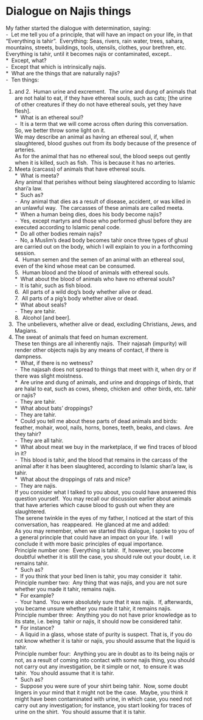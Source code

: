 Dialogue on Najis things
========================

My father started the dialogue with determination, saying:  
 -  Let me tell you of a principle, that will have an impact on your
life, in that “Everything is tahir”.  Everything: Seas, rivers, rain
water, trees, sahara, mountains, streets, buildings, tools, utensils,
clothes, your brethren, etc.  
 Everything is tahir, until it becomes najis or contaminated, except..  
 \*  Except, what?  
 -  Except that which is intrinsically najis.  
 \*  What are the things that are naturally najis?  
 -  Ten things:  
 1. and 2.  Human urine and excrement.  The urine and dung of animals
that are not halal to eat, if they have ethereal souls, such as cats;
[the urine of other creatures if they do not have ethereal souls, yet
they have flesh].  
 \*  What is an ethereal soul?  
 -  It is a term that we will come across often during this
conversation.  So, we better throw some light on it.  
 We may describe an animal as having an ethereal soul, if, when
slaughtered, blood gushes out from its body because of the presence of
arteries.  
 As for the animal that has no ethereal soul, the blood seeps out gently
when it is killed, such as fish.  This is because it has no arteries.  
 3. Meeta (carcass) of animals that have ethereal souls.  
 \*  What is meeta?  
 Any animal that perishes without being slaughtered according to Islamic
shari’a law.  
 \*  Such as?  
 -  Any animal that dies as a result of disease, accident, or was killed
in an unlawful way.  The carcasses of these animals are called meeta.   
 \*  When a human being dies, does his body become najis?  
 -  Yes, except martyrs and those who performed ghusl before they are
executed according to Islamic penal code.  
 \*  Do all other bodies remain najis?  
 -  No, a Muslim’s dead body becomes tahir once three types of ghusl are
carried out on the body, which I will explain to you in a forthcoming
session.  
 4.  Human semen and the semen of an animal with an ethereal soul, even
of the kind whose meat can be consumed.  
 5.  Human blood and the blood of animals with ethereal souls.  
 \*  What about the blood of animals who have no ethereal souls?  
 -  It is tahir, such as fish blood.  
 6.  All parts of a wild dog’s body whether alive or dead.  
 7.  All parts of a pig’s body whether alive or dead.  
 \*  What about seals?  
 -  They are tahir.  
 8.  Alcohol [and beer].  
 9.  The unbelievers, whether alive or dead, excluding Christians, Jews,
and Magians.  
 10. The sweat of animals that feed on human excrement.  
 These ten things are all inherently najis.  Their najasah (impurity)
will render other objects najis by any means of contact, if there is
dampness.  
 \*  What, if there is no wetness?  
 -  The najasah does not spread to things that meet with it, when dry or
if there was slight moistness.  
 \*  Are urine and dung of animals, and urine and droppings of birds,
that are halal to eat, such as cows, sheep, chicken and  other birds,
etc. tahir or najis?  
 -  They are tahir.  
 \*  What about bats’ droppings?  
 -  They are tahir.  
 \*  Could you tell me about these parts of dead animals and birds:
feather, mohair, wool, nails, horns, bones, teeth, beaks, and claws. 
Are they tahir?  
 -  They are all tahir.  
 \*  What about meat we buy in the marketplace, if we find traces of
blood in it?  
 -  This blood is tahir, and the blood that remains in the carcass of
the animal after it has been slaughtered, according to Islamic shari’a
law, is tahir.  
 \*  What about the droppings of rats and mice?  
 -  They are najis.  
 If you consider what I talked to you about, you could have answered
this question yourself.  You may recall our discussion earlier about
animals that have arteries which cause blood to gush out when they are
slaughtered.  
 The serene twinkle in the eyes of my father, I noticed at the start of
this conversation, has  reappeared.  He glanced at me and added:  
 As you may remember, when we started this dialogue, I spoke to you of a
general principle that could have an impact on your life.  I will
conclude it with more basic principles of equal importance.  
 Principle number one:  Everything is tahir.  If, however, you become
doubtful whether it is still the case, you should rule out your doubt,
i.e. it remains tahir.  
 \*  Such as?  
 -  If you think that your bed linen is tahir, you may consider it 
tahir.  
 Principle number two:  Any thing that was najis, and you are not sure
whether you made it tahir, remains najis.  
 \*  For example?  
 -  Your hand.  You were absolutely sure that it was najis.  If,
afterwards, you became unsure whether you made it tahir, it remains
najis.  
 Principle number three:  Anything you do not have prior knowledge as to
its state, i.e. being  tahir or najis, it should now be considered
tahir.   
 \*  For instance?  
 -  A liquid in a glass, whose state of purity is suspect. That is, if
you do not know whether it is tahir or najis, you should assume that the
liquid is tahir.     
 Principle number four:  Anything you are in doubt as to its being najis
or not, as a result of coming into contact with some najis thing, you
should not carry out any investigation, be it simple or not,  to ensure
it was tahir.  You should assume that it is tahir.  
 \*  Such as?  
 -  Suppose you were sure of your shirt being tahir.  Now, some doubt
lingers in your mind that it might not be the case.  Maybe, you think it
might have been contaminated with urine, in which case, you need not
carry out any investigation; for instance, you start looking for traces
of urine on the shirt.  You should assume that it is tahir.


